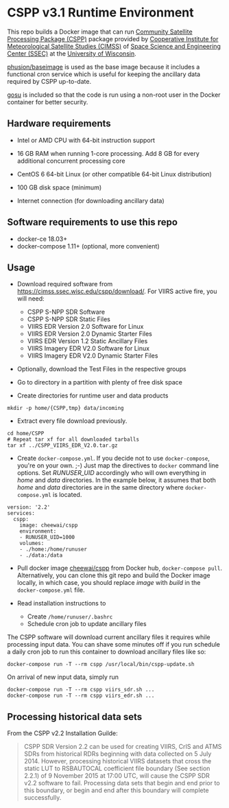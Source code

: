 # CSPP v3.1 Runtime Environment

This repo builds a Docker image that can run [Community Satellite Processing Package (CSPP)](http://cimss.ssec.wisc.edu/cspp/) package provided by [Cooperative Institute for Meteorological Satellite Studies (CIMSS)](http://cimss.ssec.wisc.edu/) of [Space Science and Engineering Center (SSEC)](http://www.ssec.wisc.edu/) at the [University of Wisconsin](http://www.wisc.edu/).

[phusion/baseimage](https://hub.docker.com/r/phusion/baseimage/) is used as the base image because it includes a functional cron service which is useful for keeping the ancillary data required by CSPP up-to-date.

[gosu](https://github.com/tianon/gosu) is included so that the code is run using a non-root user in the Docker container for better security.


## Hardware requirements

* Intel or AMD CPU with 64-bit instruction support

* 16 GB RAM when running 1-core processing. Add 8 GB for every additional
concurrent processing core

* CentOS 6 64-bit Linux (or other compatible 64-bit Linux distribution)

* 100 GB disk space (minimum)

* Internet connection (for downloading ancillary data)

## Software requirements to use this repo

* docker-ce 18.03+
* docker-compose 1.11+ (optional, more convenient)

## Usage

* Download required software from https://cimss.ssec.wisc.edu/cspp/download/. For VIIRS active fire, you will need:
  * CSPP S-NPP SDR Software
  * CSPP S-NPP SDR Static Files
  * VIIRS EDR Version 2.0 Software for Linux 
  * VIIRS EDR Version 2.0 Dynamic Starter Files 
  * VIIRS EDR Version 1.2 Static Ancillary Files
  * VIIRS Imagery EDR V2.0 Software for Linux 
  * VIIRS Imagery EDR V2.0 Dynamic Starter Files 

* Optionally, download the Test Files in the respective groups

* Go to directory in a partition with plenty of free disk space

* Create directories for runtime user and data products

```
mkdir -p home/{CSPP,tmp} data/incoming
```

* Extract every file download previously.

```
cd home/CSPP
# Repeat tar xf for all downloaded tarballs
tar xf ../CSPP_VIIRS_EDR_V2.0.tar.gz
```

* Create `docker-compose.yml`. If you decide not to use `docker-compose`,
you're on your own. ;-) Just map the directives to `docker`
command line options. Set *RUNUSER_UID* accordingly who will
own everything in *home* and *data* directories. In the example below,
it assumes that both *home* and *data* directories are in
the same directory where `docker-compose.yml` is located.

```
version: '2.2'
services:
  cspp:
    image: cheewai/cspp
    environment:
    - RUNUSER_UID=1000
    volumes:
    - ./home:/home/runuser
    - ./data:/data
```

* Pull docker image [cheewai/cspp](https://hub.docker.com/r/cheewai/cspp)
from Docker hub, `docker-compose pull`. Alternatively, you can clone
this git repo and build the Docker image locally, in which case,
you should replace *image* with *build* in the `docker-compose.yml` file.

* Read installation instructions to
  * Create `/home/runuser/.bashrc`
  * Schedule cron job to update ancillary files

The CSPP software will download current ancillary files it requires
while processing input data. You can shave some minutes off if you
run schedule a daily cron job to run this container to download
ancillary files like so:

```
docker-compose run -T --rm cspp /usr/local/bin/cspp-update.sh
```

On arrival of new input data, simply run

```
docker-compose run -T --rm cspp viirs_sdr.sh ...
docker-compose run -T --rm cspp viirs_edr.sh ...
```

## Processing historical data sets

From the CSPP v2.2 Installation Guilde:

> CSPP SDR Version 2.2 can be used for creating VIIRS, CrIS and ATMS SDRs from historical RDRs beginning with data collected on 5 July 2014. However, processing historical VIIRS datasets that cross the static LUT to RSBAUTOCAL coefficient file boundary (See section 2.2.1) of 9 November 2015 at 17:00 UTC, will cause the CSPP SDR v2.2 software to fail. Processing data sets that begin and end prior to this boundary, or begin and end after this boundary will complete successfully.

